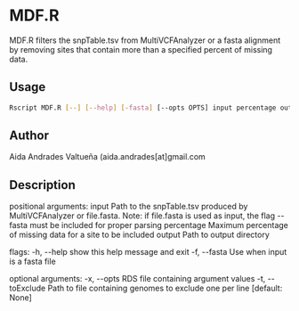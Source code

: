 # MDF.R
MDF.R filters the snpTable.tsv from MultiVCFAnalyzer or a fasta alignment by removing sites that contain more than a specified percent of missing data.

## Usage
```bash
Rscript MDF.R [--] [--help] [-fasta] [--opts OPTS] input percentage output
```

## Author
Aida Andrades Valtueña (aida.andrades[at]gmail.com

## Description
positional arguments:
  input            Path to the snpTable.tsv produced by
                   MultiVCFAnalyzer or file.fasta. Note: if file.fasta
                   is used as input, the flag --fasta must be included
                   for proper parsing
  percentage       Maximum percentage of missing data for a site to be
                   included
  output           Path to output directory

flags:
  -h, --help       show this help message and exit
  -f, --fasta      Use when input is a fasta file

optional arguments:
  -x, --opts       RDS file containing argument values
  -t, --toExclude  Path to file containing genomes to exclude one per
                   line [default: None]

```
